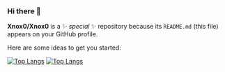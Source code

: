 ### Hi there 👋

**Xnox0/Xnox0** is a ✨ _special_ ✨ repository because its `README.md` (this file) appears on your GitHub profile.

Here are some ideas to get you started:

[![Top Langs](https://github-readme-stats.vercel.app/api?username=xnox0&theme=react&show_icons=true)](https://github.com/Xnox0/github-readme-stats)
[![Top Langs](https://github-readme-stats.vercel.app/api/top-langs/?username=Xnox0&hide=javascript,html&show_icons=true&theme=react)](https://github.com/Xnox0/github-readme-stats)

